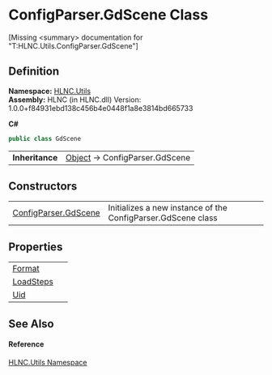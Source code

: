# ConfigParser.GdScene Class


\[Missing &lt;summary&gt; documentation for "T:HLNC.Utils.ConfigParser.GdScene"\]



## Definition
**Namespace:** <a href="N_HLNC_Utils">HLNC.Utils</a>  
**Assembly:** HLNC (in HLNC.dll) Version: 1.0.0+f84931ebd138c456b4e0448f1a8e3814bd665733

**C#**
``` C#
public class GdScene
```

<table><tr><td><strong>Inheritance</strong></td><td><a href="https://learn.microsoft.com/dotnet/api/system.object" target="_blank" rel="noopener noreferrer">Object</a>  →  ConfigParser.GdScene</td></tr>
</table>



## Constructors
<table>
<tr>
<td><a href="M_HLNC_Utils_ConfigParser_GdScene__ctor">ConfigParser.GdScene</a></td>
<td>Initializes a new instance of the ConfigParser.GdScene class</td></tr>
</table>

## Properties
<table>
<tr>
<td><a href="P_HLNC_Utils_ConfigParser_GdScene_Format">Format</a></td>
<td> </td></tr>
<tr>
<td><a href="P_HLNC_Utils_ConfigParser_GdScene_LoadSteps">LoadSteps</a></td>
<td> </td></tr>
<tr>
<td><a href="P_HLNC_Utils_ConfigParser_GdScene_Uid">Uid</a></td>
<td> </td></tr>
</table>

## See Also


#### Reference
<a href="N_HLNC_Utils">HLNC.Utils Namespace</a>  
